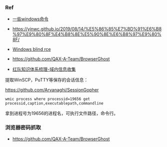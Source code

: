 ### Ref
- [一些windows命令](https://mp.weixin.qq.com/s/4tyBMIDlaEJ-VgcRvtLUUQ)
- https://yinwc.github.io/2019/08/14/%E5%86%85%E7%BD%91%E6%B8%97%E9%80%8F%E4%B8%8E%E5%90%8E%E6%B8%97%E9%80%8F/
- [Windows blind rce](https://joenibe.github.io/web/Dns-Exfilteration/)

- https://github.com/QAX-A-Team/BrowserGhost
- [红队知识体系梳理-域内信息收集](https://mp.weixin.qq.com/s/FiSh9CaaqXWAWoJErJGgLw)

提取WinSCP，PuTTY等保存的会话信息：

https://github.com/Arvanaghi/SessionGopher

```
wmic process where processid=19656 get processid,caption,executablepath,commandline
```
拿到进程号为19656的进程名，可执行文件路径，命令行。


### 浏览器密码抓取
- https://github.com/QAX-A-Team/BrowserGhost
